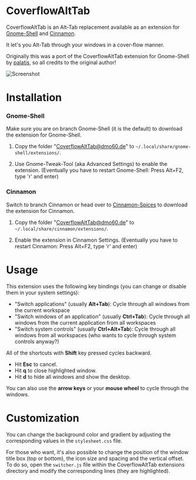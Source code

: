 CoverflowAltTab
================

CoverflowAltTab is an Alt-Tab replacement available as an extension for [Gnome-Shell](http://www.gnome.org/gnome-3/) and [Cinnamon](http://cinnamon.linuxmint.com/).

It let's you Alt-Tab through your windows in a cover-flow manner.

Originally this was a port of the CoverflowAltTab extension for Gnome-Shell by [palatis](http://code.google.com/p/gnome-shell-extensions-coverflowalttab/), so all credits to the original author!



![Screenshot](http://www.dmo60.de/CoverflowAltTabScreenshotklein.jpg)



Installation
==============

### Gnome-Shell ###

Make sure you are on branch Gnome-Shell (it is the default) to download the extension for Gnome-Shell.

  1. Copy the folder "CoverflowAltTab@dmo60.de" to `~/.local/share/gnome-shell/extensions/`.
		
  2. Use Gnome-Tweak-Tool (aka Advanced Settings) to enable the extension. (Eventually you have to restart Gnome-Shell: Press Alt+F2, type 'r' and enter)
	

### Cinnamon ###

Switch to branch Cinnamon or head over to [Cinnamon-Spices](http://cinnamon-spices.linuxmint.com/extensions/view/3) to download the extension for Cinnamon. 

  1. Copy the folder "CoverflowAltTab@dmo60.de" to `~/.local/share/cinnamon/extensions/`.
	
  2. Enable the extension in Cinnamon Settings. (Eventually you have to restart Cinnamon: Press Alt+F2, type 'r' and enter)
	 
	 

Usage
======

This extension uses the following key bindings (you can change or disable them in your system settings):

  - "Switch applications" (usually **Alt+Tab**): Cycle through all windows from the current workspace
  - "Switch windows of an application" (usually **Ctrl+Tab**): Cycle through all windows from the current application from all workspaces
  - "Switch system controls" (usually **Ctrl+Alt+Tab**): Cycle through all windows from all workspaces (who wants to cycle through system controls anyway?)
    
All of the shortcuts with **Shift** key pressed cycles backward.

  - Hit **Esc** to cancel.
  - Hit **q** to close highlighted window.
  - Hit **d** to hide all windows and show the desktop.

You can also use the **arrow keys** or your **mouse wheel** to cycle through the windows. 



Customization
==============

You can change the background color and gradient by adjusting the corresponding values in the `stylesheet.css` file.

For those who want, it's also possible to change the position of the window title box (top or bottom), the icon size and spacing and the vertical offset.
To do so, open the `switcher.js` file within the CoverflowAltTab extensions directory and modify the corresponding lines (they are highlighted). 
